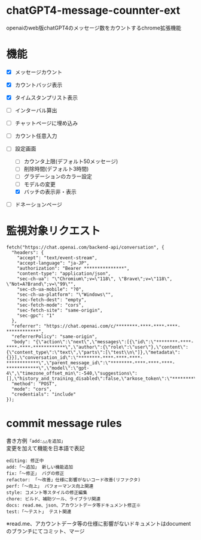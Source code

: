 # chatGPT4-message-counnter-ext
openaiのweb版chatGPT4のメッセージ数をカウントするchrome拡張機能

# 機能
- [x] メッセージカウント
- [x] カウントバッジ表示
- [x] タイムスタンプリスト表示
- [ ] インターバル算出
- [ ] チャットページに埋め込み
- [ ] カウント任意入力
- [ ] 設定画面
  - [ ] カウンタ上限(デフォルト50メッセージ)
  - [ ] 削除時間(デフォルト3時間)
  - [ ] グラデーションのカラー設定
  - [ ] モデルの変更
  - [x] バッチの表示非・表示
- [ ] ドネーションページ



# 監視対象リクエスト
```
fetch("https://chat.openai.com/backend-api/conversation", {
  "headers": {
    "accept": "text/event-stream",
    "accept-language": "ja-JP",
    "authorization": "Bearer ***************",
    "content-type": "application/json",
    "sec-ch-ua": "\"Chromium\";v=\"118\", \"Brave\";v=\"118\", \"Not=A?Brand\";v=\"99\"",
    "sec-ch-ua-mobile": "?0",
    "sec-ch-ua-platform": "\"Windows\"",
    "sec-fetch-dest": "empty",
    "sec-fetch-mode": "cors",
    "sec-fetch-site": "same-origin",
    "sec-gpc": "1"
  },
  "referrer": "https://chat.openai.com/c/********-****-****-****-************",
  "referrerPolicy": "same-origin",
  "body": "{\"action\":\"next\",\"messages\":[{\"id\":\"********-****-****-****-************\",\"author\":{\"role\":\"user\"},\"content\":{\"content_type\":\"text\",\"parts\":[\"test\\n\"]},\"metadata\":{}}],\"conversation_id\":\"********-****-****-****-************\",\"parent_message_id\":\"********-****-****-****-************\",\"model\":\"gpt-4\",\"timezone_offset_min\":-540,\"suggestions\":[],\"history_and_training_disabled\":false,\"arkose_token\":\"********\",\"force_paragen\":false}",
  "method": "POST",
  "mode": "cors",
  "credentials": "include"
});
```

# commit message rules
書き方例``「add:△△を追加」``  
変更を加えて機能を日本語で表記
```
editing: 修正中
add:「～追加」 新しい機能追加
fix:「～修正」 バグの修正
refactor: 「～改善」仕様に影響がないコード改善(リファクタ)
perf:「～向上」 パフォーマンス向上関連
style: コメント等スタイルの修正編集
chore: ビルド、補助ツール、ライブラリ関連
docs: read.me、json、アカウントデータ等ドキュメント修正※
test:「～テスト」 テスト関連
```
※read.me、アカウントデータ等の仕様に影響がないドキュメントはdocumentのブランチにてコミット、マージ